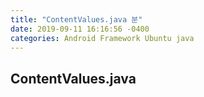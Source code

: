 ```yaml
---
title: "ContentValues.java 분"
date: 2019-09-11 16:16:56 -0400
categories: Android Framework Ubuntu java
---
```


ContentValues.java
-------------

